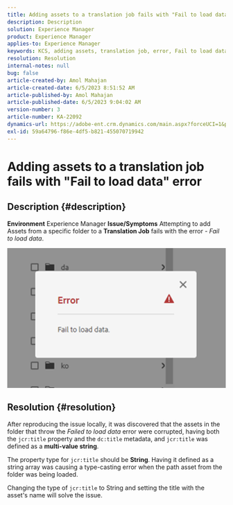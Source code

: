 ```yaml
---
title: Adding assets to a translation job fails with "Fail to load data" error
description: Description
solution: Experience Manager
product: Experience Manager
applies-to: Experience Manager
keywords: KCS, adding assets, translation job, error, Fail to load data
resolution: Resolution
internal-notes: null
bug: false
article-created-by: Amol Mahajan
article-created-date: 6/5/2023 8:51:52 AM
article-published-by: Amol Mahajan
article-published-date: 6/5/2023 9:04:02 AM
version-number: 3
article-number: KA-22092
dynamics-url: https://adobe-ent.crm.dynamics.com/main.aspx?forceUCI=1&pagetype=entityrecord&etn=knowledgearticle&id=aa66af33-7e03-ee11-8f6e-6045bd006268
exl-id: 59a64796-f86e-4df5-b821-455070719942
---
```

# Adding assets to a translation job fails with "Fail to load data" error

## Description {#description}

<b>Environment</b>
Experience Manager
<b>Issue/Symptoms</b>
Attempting to add Assets from a specific folder to a <b>Translation Job</b> fails with the error - *Fail to load data*.

![](assets/___ab66af33-7e03-ee11-8f6e-6045bd006268___.png)


## Resolution {#resolution}


After reproducing the issue locally, it was discovered that the assets in the folder that throw the *Failed to load data* error were corrupted, having both the `jcr:title` property and the `dc:title` metadata, and `jcr:title` was defined as a <b>multi-value string</b>.

The property type for `jcr:title` should be <b>String</b>. Having it defined as a string array was causing a type-casting error when the path asset from the folder was being loaded.

Changing the type of `jcr:title` to String and setting the title with the asset's name will solve the issue.
